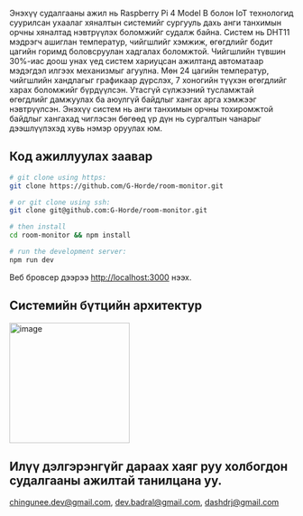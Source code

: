 Энэхүү судалгааны ажил нь Raspberry Pi 4 Model B болон IoT технологид суурилсан ухаалаг хяналтын системийг сургууль дахь анги танхимын орчны хяналтад нэвтрүүлэх боломжийг судалж байна. Систем нь DHT11 мэдрэгч ашиглан температур, чийгшлийг хэмжиж, өгөгдлийг бодит цагийн горимд боловсруулан хадгалах боломжтой. Чийгшлийн түвшин 30%-иас доош унах үед систем хариуцсан ажилтанд автоматаар мэдэгдэл илгээх механизмыг агуулна. Мөн 24 цагийн температур, чийгшлийн хандлагыг графикаар дүрслэх, 7 хоногийн түүхэн өгөгдлийг харах боломжийг бүрдүүлсэн. Утасгүй сүлжээний тусламжтай өгөгдлийг дамжуулах ба аюулгүй байдлыг хангах арга хэмжээг нэвтрүүлсэн. Энэхүү систем нь анги танхимын орчны тохиромжтой байдлыг хангахад чиглэсэн бөгөөд үр дүн нь сургалтын чанарыг дээшлүүлэхэд хувь нэмэр оруулах юм.

## Код ажиллуулах заавар

```bash
# git clone using https:
git clone https://github.com/G-Horde/room-monitor.git

# or git clone using ssh:
git clone git@github.com:G-Horde/room-monitor.git

# then install
cd room-monitor && npm install

# run the development server:
npm run dev
```

Веб бровсер дээрээ [http://localhost:3000](http://localhost:3000) нээх.
## Системийн бүтцийн архитектур

<img width="213" alt="image" src="https://github.com/user-attachments/assets/3a429c9c-2117-425c-8a34-9f8ef4c6aa6a" />


## Илүү дэлгэрэнгүйг дараах хаяг руу холбогдон судалгааны ажилтай танилцана уу.
chingunee.dev@gmail.com, dev.badral@gmail.com, dashdrj@gmail.com

